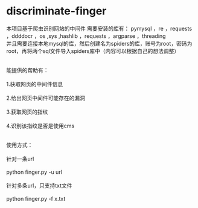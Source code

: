# discriminate-finger


本项目基于爬虫识别网站的中间件
需要安装的库有：
pymysql
，re
，requests
，ddddocr
，os
,sys
,hashlib
，requests
，argparse
，threading
<br>并且需要连接本地mysql的库，然后创建名为spiders的库，账号为root，密码为root，再将两个sql文件导入spiders库中（内容可以根据自己的想法调整）</br>

<br>能提供的帮助有：</br>
<br>1.获取网页的中间件信息</br>
<br>2.给出网页中间件可能存在的漏洞</br>
<br>3.获取网页的指纹</br>
<br>4.识别该指纹是否是使用cms</br>


<br>使用方式：</br>
<br>针对一条url</br>
<br>python finger.py -u url</br>
<br>针对多条url，只支持txt文件</br>
<br>python finger.py -f x.txt</br>




